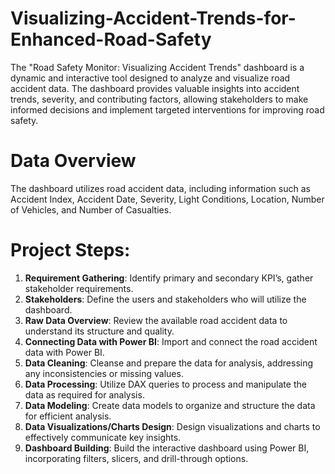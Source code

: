 # Visualizing-Accident-Trends-for-Enhanced-Road-Safety
The "Road Safety Monitor: Visualizing Accident Trends" dashboard is a dynamic and interactive tool designed to analyze and visualize road accident data. The dashboard
provides valuable insights into accident trends, severity, and contributing factors, allowing stakeholders to make informed decisions and implement targeted interventions for improving road safety.

# Data Overview
The dashboard utilizes road accident data, including information such as Accident Index, Accident Date, Severity, Light Conditions, Location, Number of Vehicles, and Number of Casualties.

# Project Steps:
1. <b>Requirement Gathering</b>: Identify primary and secondary KPI’s, gather stakeholder requirements.
2. <b>Stakeholders</b>: Define the users and stakeholders who will utilize the dashboard.
3. <b>Raw Data Overview</b>: Review the available road accident data to understand its structure and quality.
4. <b>Connecting Data with Power BI</b>: Import and connect the road accident data with Power BI.
5. <b>Data Cleaning</b>: Cleanse and prepare the data for analysis, addressing any inconsistencies or missing values.
6. <b>Data Processing</b>: Utilize DAX queries to process and manipulate the data as required for analysis.
7. <b>Data Modeling</b>: Create data models to organize and structure the data for efficient analysis.
8. <b>Data Visualizations/Charts Design</b>: Design visualizations and charts to effectively communicate key insights.
9. <b>Dashboard Building</b>: Build the interactive dashboard using Power BI, incorporating filters, slicers, and drill-through options.
